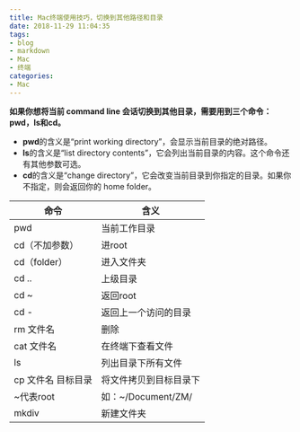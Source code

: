 ```yaml
---
title: Mac终端使用技巧，切换到其他路径和目录
date: 2018-11-29 11:04:35
tags:
- blog
- markdown 
- Mac
- 终端
categories:
- Mac
---
```


**如果你想将当前 command line 会话切换到其他目录，需要用到三个命令：pwd，ls和cd。**

- **pwd**的含义是“print working directory”，会显示当前目录的绝对路径。
- **ls**的含义是“list directory contents”，它会列出当前目录的内容。这个命令还有其他参数可选。
- **cd**的含义是“change directory”，它会改变当前目录到你指定的目录。如果你不指定，则会返回你的 home folder。

| 命令               | 含义                   |
| ------------------ | ---------------------- |
| pwd                | 当前工作目录           |
| cd（不加参数）     | 进root                 |
| cd（folder）       | 进入文件夹             |
| cd ..              | 上级目录               |
| cd ~               | 返回root               |
| cd -               | 返回上一个访问的目录   |
| rm 文件名          | 删除                   |
| cat 文件名         | 在终端下查看文件       |
| ls                 | 列出目录下所有文件     |
| cp 文件名 目标目录 | 将文件拷贝到目标目录下 |
| ~代表root          | 如：~/Document/ZM/     |
| mkdiv              | 新建文件夹             |

<!--more-->